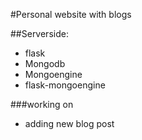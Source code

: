 #Personal website with blogs 

##Serverside:
* flask
* Mongodb
* Mongoengine
* flask-mongoengine

###working on
* adding new blog post 

